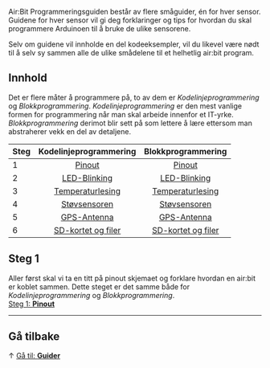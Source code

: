 Air:Bit Programmeringsguiden består av flere småguider, én for hver sensor. Guidene for hver sensor vil gi deg forklaringer og tips for hvordan du skal programmere Arduinoen til å bruke de ulike sensorene.

Selv om guidene vil innholde en del kodeeksempler, vil du likevel være nødt til å selv sy sammen alle de ulike smådelene til et helhetlig air:bit program.

## Innhold

Det er flere måter å programmere på, to av dem er _Kodelinjeprogrammering_ og _Blokkprogrammering_. _Kodelinjeprogrammering_ er den mest vanlige formen for programmering når man skal arbeide innenfor et IT-yrke. _Blokkprogrammering_ derimot blir sett på som lettere å lære ettersom man abstraherer vekk en del av detaljene.

| Steg   |   Kodelinjeprogrammering    | Blokkprogrammering                |
| ------ |:---------------------------:| :--------------------------------:|
|   1    |   [Pinout][pinout]          |  [Pinout][pinout]                 |
|   2    |   [LED-Blinking][led]       |  [LED-Blinking][led-blockly]      |
|   3    |   [Temperaturlesing][dht]   |  [Temperaturlesing][dht-blockly]  |
|   4    |   [Støvsensoren][pm]        |  [Støvsensoren][pm-blockly]       |
|   5    |   [GPS-Antenna][gps]        |  [GPS-Antenna][gps-blockly]       |
|   6    |   [SD-kortet og filer][sd]  |  [SD-kortet og filer][sd-blockly] |

## Steg 1

Aller først skal vi ta en titt på pinout skjemaet og forklare hvordan en air:bit er koblet sammen. Dette steget er det samme både for _Kodelinjeprogrammering_ og _Blokkprogrammering_.  
[Steg 1: **Pinout**][pinout]

-----

## Gå tilbake

&uarr; [Gå til: **Guider**][guides]

[guides]: airbit-Guider

[pinout]: airbit-Pinout
[led]: airbit-LED-Blinking
[dht]: Programmering-med-Temperatursensoren
[pm]: Programmering-med-Støvsensoren
[gps]: Programmering-med-GPS-antenna
[sd]: Programmering-av-filer-på-SD-kortet

[led-blockly]: airbit-LED-Blinking-Blokkprogrammering
[dht-blockly]: Programmering-med-Temperatursensoren-Blokkprogrammering
[pm-blockly]: Programmering-med-Støvsensoren-Blokkprogrammering
[gps-blockly]: Programmering-med-GPS-antenna-Blokkprogrammering
[sd-blockly]: Programmering-av-filer-på-SD-kortet-Blokkprogrammering
